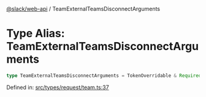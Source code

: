 [@slack/web-api](../index.md) / TeamExternalTeamsDisconnectArguments

# Type Alias: TeamExternalTeamsDisconnectArguments

```ts
type TeamExternalTeamsDisconnectArguments = TokenOverridable & Required<TargetTeam>;
```

Defined in: [src/types/request/team.ts:37](https://github.com/slackapi/node-slack-sdk/blob/main/packages/web-api/src/types/request/team.ts#L37)
